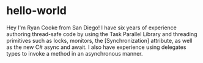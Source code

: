 # hello-world

Hey I'm Ryan Cooke from San Diego! I have six years of experience authoring thread-safe code by using the Task Parallel Library and  threading primitives such as locks, monitors, the [Synchronization] attribute, as well as the new C# async and await.
I also have experience using delegates types to invoke a method in an asynchronous manner. 
